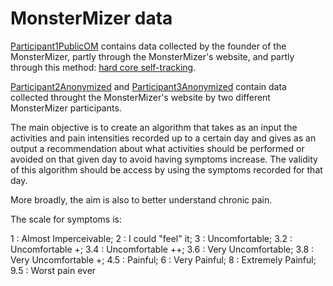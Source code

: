 # MonsterMizer data

<a href='https://github.com/oliviermirat/MonsterMizer/tree/master/MonsterMizerOpenData/Participant1PublicOM' target='_blank'>Participant1PublicOM</a> contains data collected by the founder of the MonsterMizer, partly through the MonsterMizer's website, and partly through this method: <a href='../HowToTrackHealthData.md' target='_blank'>hard core self-tracking</a>.

<a href='https://github.com/oliviermirat/MonsterMizer/tree/master/MonsterMizerOpenData/Participant2Anonymized' target='_blank'>Participant2Anonymized</a> and <a href='https://github.com/oliviermirat/MonsterMizer/tree/master/MonsterMizerOpenData/Participant3Anonymized' target='_blank'>Participant3Anonymized</a> contain data collected throught the MonsterMizer's website by two different MonsterMizer participants.

The main objective is to create an algorithm that takes as an input the activities and pain intensities recorded up to a certain day and gives as an output a recommendation about what activities should be performed or avoided on that given day to avoid having symptoms increase. The validity of this algorithm should be access by using the symptoms recorded for that day.

More broadly, the aim is also to better understand chronic pain.

The scale for symptoms is:

1   : Almost Imperceivable;
2   : I could "feel" it;
3   : Uncomfortable;
3.2 : Uncomfortable +;
3.4 : Uncomfortable ++;
3.6 : Very Uncomfortable;
3.8 : Very Uncomfortable +;
4.5 : Painful;
6   : Very Painful;
8   : Extremely Painful;
9.5 : Worst pain ever
